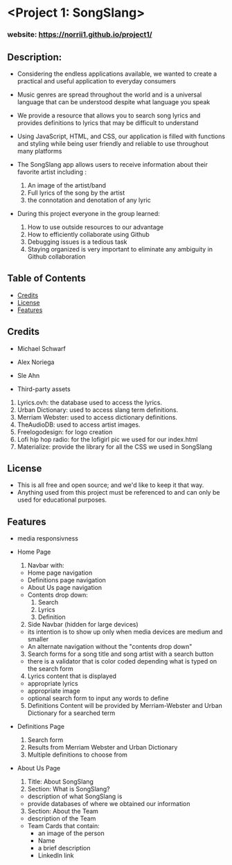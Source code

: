 # <Project 1: SongSlang>
### website: <a href='https://norrii1.github.io/project1/'>https://norrii1.github.io/project1/</a>

## Description:
  - Considering the endless applications available, we wanted to create a practical and useful application to everyday consumers
      
  - Music genres are spread throughout the world and is a universal language that can be understood despite what language you speak
      
  - We provide a resource that allows you to search song lyrics and provides definitions to lyrics that may be difficult to understand
      
  - Using JavaScript, HTML, and CSS, our application is filled with functions and styling while being user friendly and reliable to use throughout many platforms

- The SongSlang app allows users to receive information about their favorite artist including : 
  1. An image of the artist/band
  2. Full lyrics of the song by the artist
  3. the connotation and denotation of any lyric 
  

- During this project everyone in the group learned:
  1. How to use outside resources to our advantage
  2. How to efficiently collaborate using Github 
  3. Debugging issues is a tedious task
  4. Staying organized is very important to eliminate any ambiguity in Github collaboration 

## Table of Contents 
- [Credits](#Credits)
- [License](#license)
- [Features](#Features)

## Credits
- Michael Schwarf
- Alex Noriega
- Sle Ahn

- Third-party assets
 1. Lyrics.ovh: the database used to access the lyrics.
 2. Urban Dictionary: used to access slang term definitions.
 3. Merriam Webster: used to access dictionary definitions.
 4. TheAudioDB: used to access artist images.
 5. Freelogodesign: for logo creation
 6. Lofi hip hop radio: for the lofigirl pic we used for our index.html
 7. Materialize: provide the library for all the CSS we used in SongSlang

## License
- This is all free and open source; and we'd like to keep it that way.
- Anything used from this project must be referenced to and can only be used for educational purposes.

## Features
- media responsivness
- Home Page
  1. Navbar with:
    - Home page navigation
    - Definitions page navigation
    - About Us page navigation
    - Contents drop down:
      1. Search
      2. Lyrics
      3. Definition
  2. Side Navbar (hidden for large devices)
    - its intention is to show up only when media devices are medium and smaller
    - An alternate navigation without the "contents drop down" 
  3. Search forms for a song title and song artist with a search button
    - there is a validator that is color coded depending what is typed on the search form
  4. Lyrics content that is displayed 
    - appropriate lyrics
    - appropriate image
    - optional search form to input any words to define
  5. Definitions Content will be provided by Merriam-Webster and Urban Dictionary for a searched term

- Definitions Page
  1. Search form
  2. Results from Merriam Webster and Urban Dictionary
  3. Multiple definitions to choose from
- About Us Page
  1. Title: About SongSlang
  2. Section: What is SongSlang?
    - description of what SongSlang is
    - provide databases of where we obtained our information
  3. Section: About the Team
    - description of the Team
    - Team Cards that contain:
      - an image of the person
      - Name
      - a brief description
      - LinkedIn link